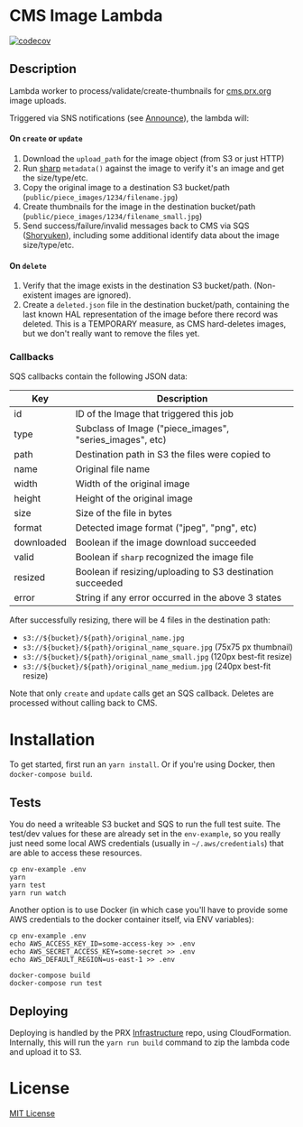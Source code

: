 # CMS Image Lambda

[![codecov](https://codecov.io/gh/PRX/cms-image-lambda/branch/master/graph/badge.svg)](https://codecov.io/gh/PRX/cms-image-lambda)

## Description

Lambda worker to process/validate/create-thumbnails for [cms.prx.org](https://github.com/PRX/cms.prx.org) image uploads.

Triggered via SNS notifications (see [Announce](https://github.com/PRX/announce)), the lambda will:

#### On `create` or `update`

1. Download the `upload_path` for the image object (from S3 or just HTTP)
2. Run [sharp](https://www.npmjs.com/package/sharp) `metadata()` against the image to verify it's an image and get the size/type/etc.
3. Copy the original image to a destination S3 bucket/path (`public/piece_images/1234/filename.jpg`)
4. Create thumbnails for the image in the destination bucket/path (`public/piece_images/1234/filename_small.jpg`)
5. Send success/failure/invalid messages back to CMS via SQS ([Shoryuken](https://github.com/phstc/shoryuken)), including some additional identify data about the image size/type/etc.

#### On `delete`

1. Verify that the image exists in the destination S3 bucket/path.  (Non-existent images are ignored).
2. Create a `deleted.json` file in the destination bucket/path, containing the last known HAL representation of the image before there record was deleted.  This is a TEMPORARY measure, as CMS hard-deletes images, but we don't really want to remove the files yet.

### Callbacks

SQS callbacks contain the following JSON data:

| Key    | Description |
| ------ | ----------- |
| id     | ID of the Image that triggered this job
| type   | Subclass of Image ("piece_images", "series_images", etc)
| path   | Destination path in S3 the files were copied to
| name   | Original file name
| width  | Width of the original image
| height | Height of the original image
| size   | Size of the file in bytes
| format | Detected image format ("jpeg", "png", etc)
| downloaded | Boolean if the image download succeeded
| valid      | Boolean if `sharp` recognized the image file
| resized    | Boolean if resizing/uploading to S3 destination succeeded
| error      | String if any error occurred in the above 3 states

After successfully resizing, there will be 4 files in the destination path:

- `s3://${bucket}/${path}/original_name.jpg`
- `s3://${bucket}/${path}/original_name_square.jpg` (75x75 px thumbnail)
- `s3://${bucket}/${path}/original_name_small.jpg` (120px best-fit resize)
- `s3://${bucket}/${path}/original_name_medium.jpg` (240px best-fit resize)

Note that only `create` and `update` calls get an SQS callback.  Deletes are
processed without calling back to CMS.

# Installation

To get started, first run an `yarn install`.  Or if you're using Docker, then
`docker-compose build`.

## Tests

You do need a writeable S3 bucket and SQS to run the full test suite. The test/dev
values for these are already set in the `env-example`, so you really just need
some local AWS credentials (usually in `~/.aws/credentials`) that are able to
access these resources.

```
cp env-example .env
yarn
yarn test
yarn run watch
```

Another option is to use Docker (in which case you'll have to provide some AWS
credentials to the docker container itself, via ENV variables):

```
cp env-example .env
echo AWS_ACCESS_KEY_ID=some-access-key >> .env
echo AWS_SECRET_ACCESS_KEY=some-secret >> .env
echo AWS_DEFAULT_REGION=us-east-1 >> .env

docker-compose build
docker-compose run test
```

## Deploying

Deploying is handled by the PRX [Infrastructure](https://github.com/PRX/Infrastructure) repo,
using CloudFormation.  Internally, this will run the `yarn run build` command to
zip the lambda code and upload it to S3.

# License

[MIT License](http://opensource.org/licenses/MIT)
